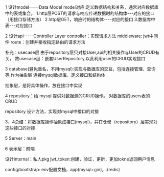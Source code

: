 1  设计model-----Data Model
model对应:定义数据结构和关系，通常对应数据库中的表或集合。
1.http层POST的请求与响应传递数据时的结构体---对应的接口（用接口存储方法）
2.http层GET，响应时的结构体----对应的接口
3.数据库中表---对应接口

2  设计api-----Controller Layer
controller：实现请求方法
middleware: jwt中间件
route：创建并接收指定路由的请求方法

补充：usecase层
由于repository层只对接User,api的相关操作与User的CRUD有关，
故usecase层：嵌套UserRepository,以此利用user的CRUD实现接口



3  database(避免重名，不用mysql):实现与数据库的交互，包括连接管理、查询等,作为抽象层
连接mysql数据库，定义接口和结构体

抽象层，是将具体操作，放在接口中实现

4  repository：给 mysql 提供对数据源的CRUD操作。
对数据库的users表的CRUD

repository 设计方法，实现对mysql中接口的对接

3，4总结：将数据库操作抽象成接口(mysql)，并在仓储（repository）层实现对这些接口的对接

5  Server：main

6  表示层：前端


设计internal：私人pkg
jwt_token:创建，验证，更新，更加tokne返回用户信息

config/bootstrap:
env配置文档，app(mysql+gin),...(redis)
